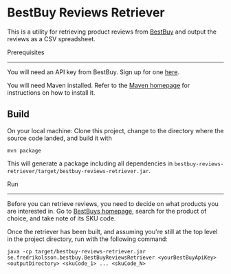 BestBuy Reviews Retriever
===========

This is a utility for retrieving product reviews from [BestBuy](http://www.bestbuy.com/) and output the reviews as 
a CSV spreadsheet.


Prerequisites
_____________

You will need an API key from BestBuy. Sign up for one [here](https://developer.bestbuy.com/).

You will need Maven installed. Refer to the [Maven homepage](https://maven.apache.org/) for instructions on how to install it.


Build
-----

On your local machine: Clone this project, change to the directory where the source code landed, and build it with

    mvn package

This will generate a package including all dependencies in `bestbuy-reviews-retriever/target/bestbuy-reviews-retriever.jar`.

Run
___

Before you can retrieve reviews, you need to decide on what products you are interested in. Go to 
[BestBuys homepage](http://www.bestbuy.com/), search for the product of choice, and take note of its SKU code.

Once the retriever has been built, and assuming you're still at the top level in the project directory, run 
with the following command:

    java -cp target/bestbuy-reviews-retriever.jar se.fredrikolsson.bestbuy.BestBuyReviewsRetriever <yourBestBuyApiKey> <outputDirectory> <skuCode_1> ... <skuCode_N>

